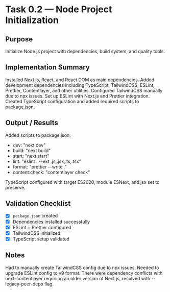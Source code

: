 # Task 0.2 — Node Project Initialization

## Purpose

Initialize Node.js project with dependencies, build system, and quality tools.

## Implementation Summary

Installed Next.js, React, and React DOM as main dependencies. Added development dependencies including TypeScript, TailwindCSS, ESLint, Prettier, Contentlayer, and other utilities. Configured TailwindCSS manually due to npx issues. Set up ESLint with Next.js and Prettier integration. Created TypeScript configuration and added required scripts to package.json.

## Output / Results

Added scripts to package.json:

- dev: "next dev"
- build: "next build"
- start: "next start"
- lint: "eslint . --ext .js,.jsx,.ts,.tsx"
- format: "prettier --write ."
- content:check: "contentlayer check"

TypeScript configured with target ES2020, module ESNext, and jsx set to preserve.

## Validation Checklist

- [x] `package.json` created
- [x] Dependencies installed successfully
- [x] ESLint + Prettier configured
- [x] TailwindCSS initialized
- [x] TypeScript setup validated

## Notes

Had to manually create TailwindCSS config due to npx issues. Needed to upgrade ESLint config to v9 format. There were dependency conflicts with next-contentlayer requiring an older version of Next.js, resolved with --legacy-peer-deps flag.
